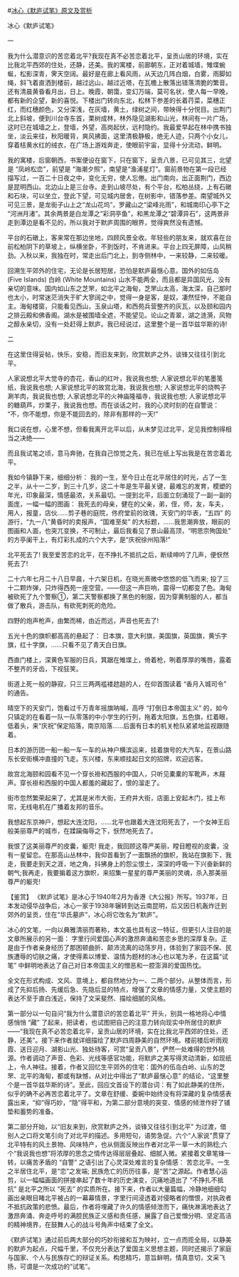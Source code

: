 #[冰心《默庐试笔》原文及赏析](https://www.vrrw.net/wx/10379.html)

冰心《默庐试笔》

一

我为什么潜意识的苦恋着北平?我现在真不必苦恋着北平，呈贡山居的环境，实在比我北平西郊的住处，还静，还美。我的寓楼，前廊朝东，正对着城墙，雉堞蜿蜒，松影深青，霁天空阔。最好是在廊上看风雨，从天边几阵白烟，白雾，雨脚如绳，斜飞着直洒到楼前，越过远山，越过近塔，在瓦檐上散落出错落清脆的繁音。还有清晨黄昏看月出，日上。晚霞，朝霭，变幻万端，莫可名状，使人每一早晚，都有新的企望，新的喜悦。下楼出门转向东北，松林下参差的长着荇菜，菜穗正红，而红穗颜色，又分深浅，在灰墙，黄土，绿树之间，带映得十分悦目。出荆门北上斜坡，便到川台寺东首，栗树成林，林外隐见湖影和山光，林间有一片广场，这时已在城墙之上，登墙，外望，高岗起伏，远村隐约。我最爱早起在林中携书独坐，淡云来往，秋阳暖背，爽风拂面，这里清极静极，绝无人迹，只两个小女儿，穿着桔黄水红的绒衣，在广场上游戏奔走，使眼前宇宙，显得十分流动，鲜明。

我的寓楼，后窗朝西，书案便设在窗下，只在窗下，呈贡八景，已可见其三，北望是 “凤岭松峦”，前望是 “海潮夕照”，南望是“渔浦星灯”。窗前景物在第一段已经描写过，一百二十日夜之中，变化无穷，使人忘倦。出门南向，出正面荆门，西边是昆明西山。北边山上是三台寺。走到山坡尽处，有个平台，松柏丛绕，上有石礅和石块，可以坐立，登此下望，可见城内居舍，在树影中，错落参差。南望城外又可见三景，是龙街子山上之“龙山花坞”，罗藏山之“梁峰兆雨”，和城南印心亭下之 “河洲月渚”。其余两景是白龙潭之“彩洞亭鱼”，和黑龙潭之“碧潭异石”，这两景非走到潭边是看不见的，所以我对于默庐周围的眼界，觉得爽然没有遗憾。

平台的石礅上，客来常在那边坐地，四顾风景全收。年轻些的朋友来，就欢喜在台前松柏阴下的草坡上，纵横坐卧，不到饭时，不肯进来。平台上四无屏障，山风稍劲。入秋以来，我独在时，常走出后门北上，到寺侧林中，一来较静，二来较暖。

回溯生平郊外的住宅，无论是长居短居，恐怕是默庐最惬心意。国外的如伍岛 (Five Islands) 白岭 (White Mountains) 山水不能两全，而且都是异国风光，没有亲切的意味。国内如山东之芝罘，如北平之海甸，芝罘山太高，海太深，自己那时也太小，时常迷茫消失于旷大寥阔之中，觉得一身是客，是奴，凄然怔忡，不能自主。海甸楼窗，只能看见西山，玉泉山塔，和西苑兵营整齐的灰瓦，以及颐和园内之排云殿和佛香阁。湖水是被围墙全遮，不能望见。论山之青翠，湖之涟漪，风物之醇永亲切，没有一处赶得上默庐。我已经说过，这里整个是一首华兹华斯的诗!

二

在这里住得妥帖，快乐，安稳，而旧友来到，欣赏默庐之外，谈锋又往往引到北平。

人家说想北平大觉寺的杏花，香山的红叶，我说我也想; 人家说想北平的笔墨笺纸，我说我也想; 人家说想北平的故宫北海，我说我也想; 人家说想北平的烧鸭子涮羊肉，我说我也想; 人家说想北平的火神庙隆福寺，我说我也想; 人家说想北平的糖葫芦，炒栗子，我说我也想。而在谈话之时，我的心灵时刻的在自警说： “不，你不能想，你是不能回去的，除非有那样的一天!”

我口说在想，心里不想，但看我离开北平以后，从未梦见过北平，足见我控制得相当之决绝——

而且我试笔之顷，意马奔驰，在我自己惊觉之先，我已在纸上写出我是在苦恋着北平。

我如今镇静下来，细细分析： 我的一生，至今日止在北平居住的时光，占了一生之半，从十一二岁，到三十几岁，这二十年是生平最关键，最难忘的发育，模塑的年光，印象最深，情感最浓，关系最切。一提到北平，后面立刻涌现了一副一副的面庞，一幅一幅的图画： 我死去的母亲，健在的父亲，弟，侄，师，友，车夫，用人，报童，店伙……剪子巷的庭院，佟府堂前的玫瑰，天安门的华表，“五四” 的游行，“九一八”黄昏时的卖报声，“国难至矣” 的大标题，……我思潮奔放，眼前的图画和人面，也突兀变换，不可制止，最后我看见了景山最高顶，“明思宗殉国处” 的方亭阑干上，有灯彩扎成的六个大字，是“庆祝徐州陷落!”

北平死去了! 我至爱苦恋的北平，在不挣扎不抵抗之后，断续呻吟了几声，便恹然死去了!

二十六年七月二十八日早晨，十六架日机，在晓光熹微中悠悠的低飞而来; 投了三十二颗炸弹，只炸得西苑一座空营。——但这一声巨响，震得一切都变了色。海甸被砍死了九个警察①，第二天警察都换了黑色的制服，因为穿黄制服的人，都当做了散兵，游击队，有砍死刺死的危险。

四野的炮声枪声，由繁而稀，由近而远，声音也死去了!

五光十色的旗帜都高高的悬起了： 日本旗，意大利旗，美国旗，英国旗，黄卐字旗，红十字旗，……只看不见了青天白日旗。

西直门楼上，深黄色军服的日兵，箕踞在雉堞上，倚着枪，咧着厚厚的嘴唇，露着不整齐的牙齿，下视狂笑。

街道上死一般的静寂，只三三两两褴褛趑趄的人，在仰首围读着 “香月入城司令” 的通告。

晴空下的天安门，饱看过千万青年摇旗呐喊，高呼 “打倒日本帝国主义” 的，如今只镇定的在看着一队一队零落的中小学生的行列，拖着太阳旗，五色旗，红着眼，低着头，来“庆祝”保定陷落，南京陷落……后面有日本的机关枪队紧紧地监视跟随着。

日本的游历团一船一船一车一车的从神户横滨运来，挂着旗号的大汽车，在景山路东长安街横冲直撞的飞走。东兴楼，东来顺挂起日文的招牌，欢迎远客。

故宫北海颐和园看不见一个穿长褂和西服的中国人，只听见橐橐的军靴声，木屐声。穿长褂和西服的中国人都羞的藏起了，恨的溜走了。

街市忽然繁荣起来了，尤其是米市大街，王府井大街，店面上安起木门，挂上布帘，无线电机在广播着友邦的音乐。

我想起东京神户，想起大连沈阳，……北平也跟着大连沈阳死去了，一个女神王后般美丽尊严的城市，在蹂躏侮辱之下，恹然地死去了。

我恨了这美丽尊严的皮囊，躯壳! 我走，我回顾这尊严美丽，瞠目瞪视的皮囊，没有一星留恋。在那高山丛林中，我仰首看到了一面飘扬的旗帜，我站在旗影下，我走，我要走到天之涯，地之角，抖拂身上的怨尘恨土，深深的呼吸一下兴奋新鲜的朝气;我再走，我要掮着这方旗帜，来招集一星星的尊严美丽的灵魂，杀入那美丽尊严的躯壳!



【鉴赏】 《默庐试笔》是冰心于1940年2月为香港《大公报》所写。1937年，日本发动侵华战争后，冰心一家于1938年辗转到达云南昆明，后又因日机轰炸迁到郊外的呈贡，住在“华氏墓庐”，冰心将它改名为“默庐”。

冰心的文笔，一向以典雅清丽而著称，本文虽也具有这一特征，但更引人注目的是文章所展示的另一面： 字里行间爱国心声的激昂奔涌和苦恋乡思的深厚复杂。正是由于作者亲身经历了那困顿曲折、颠沛流离的动荡岁月，体验到了家园不保、民族遭辱的切肤之痛，才使得素以博爱、温情为题材的冰心也以笔为矛，在这篇“试笔” 中鲜明地表达了自己对日本帝国主义的憎恶和一腔澎湃的爱国热忱。

全文在形式构成、文风、意境上，都自然地分为一、二两个部分。从整体而言，形成了先抑后扬、先缓后急、先隐后显的特点，增强了文章的情感力量，又使主题的表达不至于直白浅近，保持了文采斐然、描绘细腻的风格。

第一部分以一句自问“我为什么潜意识的苦恋着北平” 开头，别具一格地将心中情感悄悄 “藏” 了起来，把读者，也试图把自己的注意力转向现实中所居住的默庐——“我现在真不必苦恋着北平，呈贡山居的环境，实在比我北平西郊的住处，还静，还美”。接下来作者就详细描绘了默庐四周静美的自然环境。楼前楼后听雨观霞、送日迎月、湖影山光、独处待客，可赏“呈贡八景”，俨然一处难得的世外桃源。作者调动了声音、色彩、光线等感官功能，将默庐之美写得灵动清新，如现纸上，令人神往。接着，作者又回忆生平郊外的住宅：国外的伍岛白岭、山东的芝罘、北平的海甸，都或有缺憾，从对比中得出了“默庐最惬心意” 的结论，“这里整个是一首华兹华斯的诗”。至此，回应文首设下的潜台词：有了如此静美的住所，似乎的确不必再苦恋着北平了。文章在舒缓、委婉中始终没有将深藏的复杂情感表露出来，“抑”得巧妙，“隐”得平和，为第二部分意境的突变、情感的倾泄作好了铺垫和蓄势的准备。

第二部分开始，以“旧友来到，欣赏默庐之外，谈锋又往往引到北平” 为过渡，借别人之口将文笔引向了对北平的描述。多用短句，语势急促。六个“人家说”贯穿了北平特有的风土景物、风味特产，也从侧面反映出作者对北平一草一木的熟稔;六个“我说我也想”将浓厚的思念之情传达得层层叠起、细腻入微。紧接着文章笔锋一转，以痛苦矛盾的 “自警” 之语引出了心灵深处难言的复杂情感： 苦恋北平。一生之半居住北平，是“恋”之发端; 民族危亡的历历往事，是“苦”之源起。作者慧心运剪，以一幅幅画面的拼接串起了数十年的历史演变，沉痛地道出了 “不挣扎不抵抗” 是北平之所以 “死去” 的实质所在。接下来，作者以大量篇幅，冷静地细细勾画出亲眼目睹北平被占的一幕幕情景，字里行间浸透着对侵略者的憎恨，对执政者不抵抗政策的悲愤。最后，作者将埋藏了许久的情感倾泄而下，痛快淋漓地表达了激昂奔涌、奔走呼号的满腔民族正义感和责任感，展露了自己爱憎分明、坚定高洁的精神境界，在鼓舞人心的战斗号角声中结束了全文。

《默庐试笔》通过前后两大部分的巧妙衔接和互为映衬，立一点而揽全局，以静美的默庐为起点，尺幅千里，不仅充分表达了爱国主义思想主题，同时还揭示了家庭与国家、个人与民族存亡的辩证关系。构思精巧，意旨鲜明，情真意切，文采飞扬，可谓是一次成功的“试笔”。

